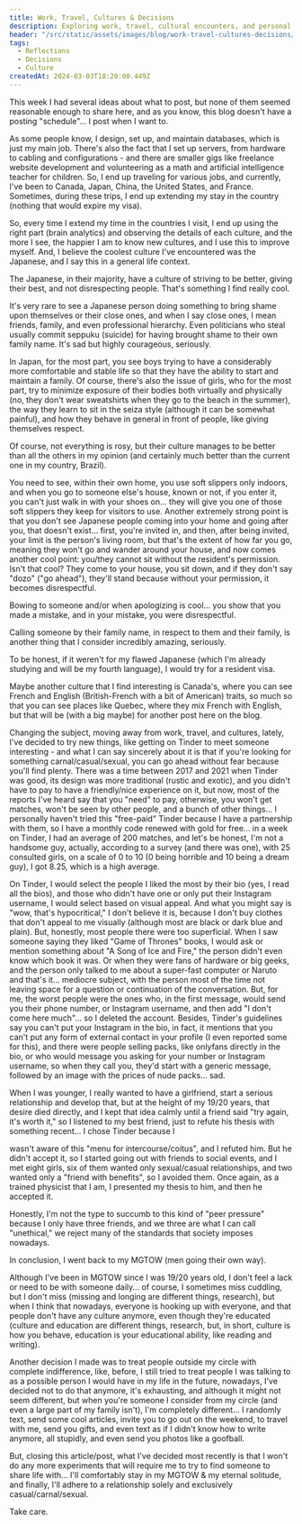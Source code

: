 ```yaml
---
title: Work, Travel, Cultures & Decisions
description: Exploring work, travel, cultural encounters, and personal decisions.
header: "/src/static/assets/images/blog/work-travel-cultures-decisions/work-travel-cultures-decisions.png"
tags:
  - Reflections
  - Decisions
  - Culture
createdAt: 2024-03-03T18:20:00.449Z
---
```


This week I had several ideas about what to post, but none of them seemed reasonable enough to share here, and as you know, this blog doesn't have a posting "schedule"... I post when I want to.

As some people know, I design, set up, and maintain databases, which is just my main job. There's also the fact that I set up servers, from hardware to cabling and configurations - and there are smaller gigs like freelance website development and volunteering as a math and artificial intelligence teacher for children. So, I end up traveling for various jobs, and currently, I've been to Canada, Japan, China, the United States, and France. Sometimes, during these trips, I end up extending my stay in the country (nothing that would expire my visa).

So, every time I extend my time in the countries I visit, I end up using the right part (brain analytics) and observing the details of each culture, and the more I see, the happier I am to know new cultures, and I use this to improve myself. And, I believe the coolest culture I've encountered was the Japanese, and I say this in a general life context.

The Japanese, in their majority, have a culture of striving to be better, giving their best, and not disrespecting people. That's something I find really cool.

It's very rare to see a Japanese person doing something to bring shame upon themselves or their close ones, and when I say close ones, I mean friends, family, and even professional hierarchy. Even politicians who steal usually commit seppuku (suicide) for having brought shame to their own family name. It's sad but highly courageous, seriously.

In Japan, for the most part, you see boys trying to have a considerably more comfortable and stable life so that they have the ability to start and maintain a family. Of course, there's also the issue of girls, who for the most part, try to minimize exposure of their bodies both virtually and physically (no, they don't wear sweatshirts when they go to the beach in the summer), the way they learn to sit in the seiza style (although it can be somewhat painful), and how they behave in general in front of people, like giving themselves respect.

Of course, not everything is rosy, but their culture manages to be better than all the others in my opinion (and certainly much better than the current one in my country, Brazil).

You need to see, within their own home, you use soft slippers only indoors, and when you go to someone else's house, known or not, if you enter it, you can't just walk in with your shoes on... they will give you one of those soft slippers they keep for visitors to use. Another extremely strong point is that you don't see Japanese people coming into your home and going after you, that doesn't exist... first, you're invited in, and then, after being invited, your limit is the person's living room, but that's the extent of how far you go, meaning they won't go and wander around your house, and now comes another cool point: you/they cannot sit without the resident's permission. Isn't that cool? They come to your house, you sit down, and if they don't say "dozo" ("go ahead"), they'll stand because without your permission, it becomes disrespectful.

Bowing to someone and/or when apologizing is cool... you show that you made a mistake, and in your mistake, you were disrespectful.

Calling someone by their family name, in respect to them and their family, is another thing that I consider incredibly amazing, seriously.

To be honest, if it weren't for my flawed Japanese (which I'm already studying and will be my fourth language), I would try for a resident visa.

Maybe another culture that I find interesting is Canada's, where you can see French and English (British-French with a bit of American) traits, so much so that you can see places like Quebec, where they mix French with English, but that will be (with a big maybe) for another post here on the blog.

Changing the subject, moving away from work, travel, and cultures, lately, I've decided to try new things, like getting on Tinder to meet someone interesting - and what I can say sincerely about it is that if you're looking for something carnal/casual/sexual, you can go ahead without fear because you'll find plenty. There was a time between 2017 and 2021 when Tinder was good, its design was more traditional (rustic and exotic), and you didn't have to pay to have a friendly/nice experience on it, but now, most of the reports I've heard say that you "need" to pay, otherwise, you won't get matches, won't be seen by other people, and a bunch of other things... I personally haven't tried this "free-paid" Tinder because I have a partnership with them, so I have a monthly code renewed with gold for free... in a week on Tinder, I had an average of 200 matches, and let's be honest, I'm not a handsome guy, actually, according to a survey (and there was one), with 25 consulted girls, on a scale of 0 to 10 (0 being horrible and 10 being a dream guy), I got 8.25, which is a high average.

On Tinder, I would select the people I liked the most by their bio (yes, I read all the bios), and those who didn't have one or only put their Instagram username, I would select based on visual appeal. And what you might say is "wow, that's hypocritical," I don't believe it is, because I don't buy clothes that don't appeal to me visually (although most are black or dark blue and plain). But, honestly, most people there were too superficial. When I saw someone saying they liked "Game of Thrones" books, I would ask or mention something about "A Song of Ice and Fire," the person didn't even know which book it was. Or when they were fans of hardware or big geeks, and the person only talked to me about a super-fast computer or Naruto and that's it... mediocre subject, with the person most of the time not leaving space for a question or continuation of the conversation. But, for me, the worst people were the ones who, in the first message, would send you their phone number, or Instagram username, and then add "I don't come here much"... so I deleted the account. Besides, Tinder's guidelines say you can't put your Instagram in the bio, in fact, it mentions that you can't put any form of external contact in your profile (I even reported some for this), and there were people selling packs, like onlyfans directly in the bio, or who would message you asking for your number or Instagram username, so when they call you, they'd start with a generic message, followed by an image with the prices of nude packs... sad.

When I was younger, I really wanted to have a girlfriend, start a serious relationship and develop that, but at the height of my 19/20 years, that desire died directly, and I kept that idea calmly until a friend said "try again, it's worth it," so I listened to my best friend, just to refute his thesis with something recent... I chose Tinder because I

 wasn't aware of this "menu for intercourse/coitus", and I refuted him. But he didn't accept it, so I started going out with friends to social events, and I met eight girls, six of them wanted only sexual/casual relationships, and two wanted only a "friend with benefits", so I avoided them. Once again, as a trained physicist that I am, I presented my thesis to him, and then he accepted it.

Honestly, I'm not the type to succumb to this kind of "peer pressure" because I only have three friends, and we three are what I can call "unethical," we reject many of the standards that society imposes nowadays.

In conclusion, I went back to my MGTOW (men going their own way).

Although I've been in MGTOW since I was 19/20 years old, I don't feel a lack or need to be with someone daily... of course, I sometimes miss cuddling, but I don't miss (missing and longing are different things, research), but when I think that nowadays, everyone is hooking up with everyone, and that people don't have any culture anymore, even though they're educated (culture and education are different things, research, but, in short, culture is how you behave, education is your educational ability, like reading and writing).

Another decision I made was to treat people outside my circle with complete indifference, like, before, I still tried to treat people I was talking to as a possible person I would have in my life in the future, nowadays, I've decided not to do that anymore, it's exhausting, and although it might not seem different, but when you're someone I consider from my circle (and even a large part of my family isn't), I'm completely different... I randomly text, send some cool articles, invite you to go out on the weekend, to travel with me, send you gifts, and even text as if I didn't know how to write anymore, all stupidly, and even send you photos like a goofball.

But, closing this article/post, what I've decided most recently is that I won't do any more experiments that will require me to try to find someone to share life with... I'll comfortably stay in my MGTOW & my eternal solitude, and finally, I'll adhere to a relationship solely and exclusively casual/carnal/sexual.

Take care.